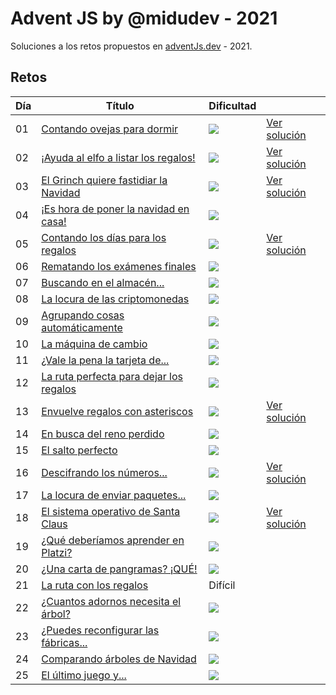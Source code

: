 # Advent JS by @midudev - 2021

Soluciones a los retos propuestos en [adventJs.dev](https://advent.dev) - 2021.

## Retos

| Día | Título                                                            | Dificultad  |                                       |
| --- | ----------------------------------------------------------------- | ----------- | ------------------------------------- |
| 01  | [Contando ovejas para dormir](challenges/01/README.md)            | <img src="https://img.shields.io/badge/-Fácil-brightgreen?style=for-the-badge">        | [Ver solución](./challenges/01/01.js) |
| 02  | [¡Ayuda al elfo a listar los regalos!](challenges/02/README.md)   | <img src="https://img.shields.io/badge/-Fácil-brightgreen?style=for-the-badge">        | [Ver solución](./challenges/02/02.js) |
| 03  | [El Grinch quiere fastidiar la Navidad](challenges/03/README.md)  | <img src="https://img.shields.io/badge/-Normal-yellow?style=for-the-badge">      | [Ver solución](./challenges/03/03.js) |
| 04  | [¡Es hora de poner la navidad en casa!](challenges/04/README.md)  | <img src="https://img.shields.io/badge/-Normal-yellow?style=for-the-badge">      |  |
| 05  | [Contando los días para los regalos](challenges/05/README.md)     | <img src="https://img.shields.io/badge/-Fácil-brightgreen?style=for-the-badge">       | [Ver solución](./challenges/05/05.js) |
| 06  | [Rematando los exámenes finales](challenges/06/README.md)         | <img src="https://img.shields.io/badge/-Normal-yellow?style=for-the-badge">      |  |
| 07  | [Buscando en el almacén...](challenges/07/README.md)              | <img src="https://img.shields.io/badge/-Normal-yellow?style=for-the-badge">      |  |
| 08  | [La locura de las criptomonedas](challenges/08/README.md)         | <img src="https://img.shields.io/badge/-Normal-yellow?style=for-the-badge">      |  |
| 09  | [Agrupando cosas automáticamente](challenges/09/README.md)        | <img src="https://img.shields.io/badge/-Difícil-red?style=for-the-badge">     |  |
| 10  | [La máquina de cambio](challenges/10/README.md)                   | <img src="https://img.shields.io/badge/-Difícil-red?style=for-the-badge">     |  |
| 11  | [¿Vale la pena la tarjeta de...](challenges/11/README.md)         | <img src="https://img.shields.io/badge/-Normal-yellow?style=for-the-badge">      |  |
| 12  | [La ruta perfecta para dejar los regalos](challenges/12/README.md)| <img src="https://img.shields.io/badge/-Difícil-red?style=for-the-badge">     |  |
| 13  | [Envuelve regalos con asteriscos](challenges/13/README.md)        | <img src="https://img.shields.io/badge/-Fácil-brightgreen?style=for-the-badge">       | [Ver solución](./challenges/13/13.js) |
| 14  | [En busca del reno perdido](challenges/14/README.md)              | <img src="https://img.shields.io/badge/-Normal-yellow?style=for-the-badge">      |  |
| 15  | [El salto perfecto](challenges/15/README.md)                      | <img src="https://img.shields.io/badge/-Normal-yellow?style=for-the-badge">      |  |
| 16  | [Descifrando los números...](challenges/16/README.md)             | <img src="https://img.shields.io/badge/-Fácil-brightgreen?style=for-the-badge">       | [Ver solución](./challenges/16/16.js) | 
| 17  | [La locura de enviar paquetes...](challenges/17/README.md)        | <img src="https://img.shields.io/badge/-Difícil-red?style=for-the-badge">     |  |
| 18  | [El sistema operativo de Santa Claus](challenges/18/README.md)    | <img src="https://img.shields.io/badge/-Fácil-brightgreen?style=for-the-badge">       | [Ver solución](./challenges/18/18.js) | 
| 19  | [¿Qué deberíamos aprender en Platzi?](challenges/19/README.md)    | <img src="https://img.shields.io/badge/-Normal-yellow?style=for-the-badge">      |  |
| 20  | [¿Una carta de pangramas? ¡QUÉ!](challenges/20/README.md)         | <img src="https://img.shields.io/badge/-Fácil-brightgreen?style=for-the-badge">       |  |
| 21  | [La ruta con los regalos](challenges/21/README.md)                | Difícil     |  |
| 22  | [¿Cuantos adornos necesita el árbol?](challenges/22/README.md)    | <img src="https://img.shields.io/badge/-Normal-yellow?style=for-the-badge">      |  |
| 23  | [¿Puedes reconfigurar las fábricas...](challenges/23/README.md)   | <img src="https://img.shields.io/badge/-Muy%20Difícil-red?style=for-the-badge"> |  |
| 24  | [Comparando árboles de Navidad](challenges/24/README.md)          | <img src="https://img.shields.io/badge/-Normal-yellow?style=for-the-badge">      |  |
| 25  | [El último juego y...](challenges/25/README.md)                   | <img src="https://img.shields.io/badge/-Normal-yellow?style=for-the-badge">      |  |
